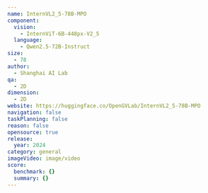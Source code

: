 ```yaml
---
name: InternVL2_5-78B-MPO
component:
  vision:
    - InternViT-6B-448px-V2_5
  language:
    - Qwen2.5-72B-Instruct
size:
  - 78
author:
  - Shanghai AI Lab
qa:
  - 2D
dimension:
  - 2D
website: https://huggingface.co/OpenGVLab/InternVL2_5-78B-MPO
navigation: false
taskPlanning: false
reason: false
opensource: true
release:
  year: 2024
category: general
imageVideo: image/video
score:
  benchmark: {}
  summary: {}
---
```

